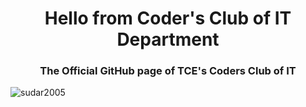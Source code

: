 <h1 align="center">Hello from Coder's Club of IT Department</h1>
<h3 align="center">The Official GitHub page of TCE's Coders Club of IT</h3>

<p align="left"> <img src="https://komarev.com/ghpvc/?username=sudar2005&label=Profile%20views&color=0e75b6&style=flat" alt="sudar2005" /> </p>
<!--
**CodersClubIT/CodersClubIT** is a ✨ _special_ ✨ repository because its `README.md` (this file) appears on your GitHub profile.
